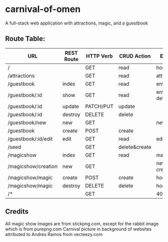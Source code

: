 # carnival-of-omen
A full-stack web application with attractions, magic, and a guestbook

## Route Table:
| URL                 | REST Route | HTTP Verb | CRUD Action  | EJS View(s)       | View Created?| Route tested?|
|---------------------|------------|-----------|--------------|-------------------|--------------|--------------|
| /                   |            | GET       | read         | home.ejs          | **Yes**      |**Yes**       |
| /attractions        |            | GET       | read         | attractions.ejs   | **Yes**      |**Yes**       |
| /guestbook          | index      | GET       | read         | entry-index.ejs   | **Yes**      |**Yes**       |
| /guestbook/:id      | show       | GET       | read         | entry-details.ejs | **Yes**      |**Yes**       |
| /guestbook/:id      | update     | PATCH/PUT | update       |                   | *N/A*        |**Yes**       |
| /guestbook/:id      | destroy    | DELETE    | delete       |                   | *N/A*        |**Yes**       |
| /guestbook/new      | new        | GET       |              | new-entry.ejs     | **Yes**      |**Yes**       |
| /guestbook          | create     | POST      | create       |                   | *N/A*        |**Yes**       |
| /guestbook/:id/edit | edit       | GET       | read         | edit-entry.ejs    | **Yes**      |**Yes**       |
| /seed               |            | GET       | delete&create|                   | *N/A*        |**Yes**       |
| /magicshow          | index      | GET       | read         | magicshow.ejs     | **Yes**      |**Yes**       |
| /magicshow/creation | new        | GET       |              | new-creation.ejs  | **Yes**      |**Yes**       |
| /magicshow/magic    | create     | POST      | create       | hocuspocus.ejs    | **Yes**      |**Yes**       |
| /magicshow/magic    | destroy    | DELETE    | delete       | hocuspocus.ejs    | **Yes**      |**Yes**       |
| /*                  |            | GET       |              | 404.ejs           | **Yes**      |**Yes**       |

## Credits
All magic show images are from stickpng.com, except for the rabbit image which is from purepng.com
Carnival picture in background of websites attributed to Andres Ramos from vecteezy.com